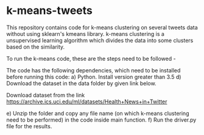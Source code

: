 # k-means-tweets
This repository contains code for k-means clustering on several tweets data without using sklearn's kmeans library. k-means clustering is a unsupervised learning algorithm which divides the data into some clusters based on the similarity.

To run the k-means code, these are the steps need to be followed -

The code has the following dependencies, which need to be installed before running this code: a) Python. Install version greater than 3.5 d) Download the dataset in the data folder by given link below.

Download dataset from the link https://archive.ics.uci.edu/ml/datasets/Health+News+in+Twitter

e) Unzip the folder and copy any file name (on which k-means clustering need to be performed) in the code inside main function. f) Run the driver.py file for the results.
